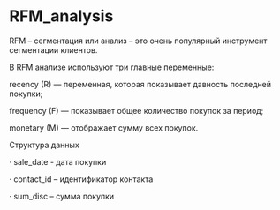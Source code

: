 # RFM_analysis
RFM – сегментация или анализ – это очень популярный инструмент сегментации клиентов.

В RFM анализе используют три главные переменные:

recency (R) — переменная, которая показывает давность последней покупки;

frequency (F) — показывает общее количество покупок за период;

monetary (M) — отображает сумму всех покупок.


Структура данных 

·       sale_date -  дата покупки         

·       contact_id – идентификатор контакта

·       sum_disc – сумма покупки
